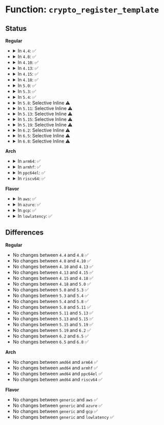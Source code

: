 # Function: <code>crypto_register_template</code>

## Status
<b>Regular</b>
<ul>
<li>
<details>
<summary>In <code>4.4</code>: ✅</summary>

```c
int crypto_register_template(struct crypto_template *tmpl);
```

**Collision:** Unique Global

**Inline:** No

**Transformation:** False

**Instances:**

```
In crypto/algapi.c (ffffffff8139d340)
Location: crypto/algapi.c:446
Inline: False
Direct callers:
  - crypto/chainiv.c:chainiv_module_init
  - crypto/eseqiv.c:eseqiv_module_init
  - crypto/hmac.c:hmac_module_init
  - crypto/ecb.c:crypto_ecb_module_init
  - crypto/cbc.c:crypto_cbc_module_init
```
**Symbols:**

```
ffffffff8139d340-ffffffff8139d3d4: crypto_register_template (STB_GLOBAL)
```
</details>
</li>
<li>
<details>
<summary>In <code>4.8</code>: ✅</summary>

```c
int crypto_register_template(struct crypto_template *tmpl);
```

**Collision:** Unique Global

**Inline:** No

**Transformation:** False

**Instances:**

```
In crypto/algapi.c (ffffffff813da200)
Location: crypto/algapi.c:445
Inline: False
Direct callers:
  - crypto/seqiv.c:seqiv_module_init
  - crypto/hmac.c:hmac_module_init
  - crypto/ecb.c:crypto_ecb_module_init
  - crypto/cbc.c:crypto_cbc_module_init
  - crypto/cts.c:crypto_cts_module_init
  - crypto/xts.c:crypto_module_init
```
**Symbols:**

```
ffffffff813da200-ffffffff813da294: crypto_register_template (STB_GLOBAL)
```
</details>
</li>
<li>
<details>
<summary>In <code>4.10</code>: ✅</summary>

```c
int crypto_register_template(struct crypto_template *tmpl);
```

**Collision:** Unique Global

**Inline:** No

**Transformation:** False

**Instances:**

```
In crypto/algapi.c (ffffffff813f1b40)
Location: crypto/algapi.c:446
Inline: False
Direct callers:
  - crypto/seqiv.c:seqiv_module_init
  - crypto/hmac.c:hmac_module_init
  - crypto/ecb.c:crypto_ecb_module_init
  - crypto/cbc.c:crypto_cbc_module_init
  - crypto/cts.c:crypto_cts_module_init
  - crypto/xts.c:crypto_module_init
```
**Symbols:**

```
ffffffff813f1b40-ffffffff813f1bd4: crypto_register_template (STB_GLOBAL)
```
</details>
</li>
<li>
<details>
<summary>In <code>4.13</code>: ✅</summary>

```c
int crypto_register_template(struct crypto_template *tmpl);
```

**Collision:** Unique Global

**Inline:** No

**Transformation:** False

**Instances:**

```
In crypto/algapi.c (ffffffff813fde80)
Location: crypto/algapi.c:446
Inline: False
Direct callers:
  - crypto/seqiv.c:seqiv_module_init
  - crypto/hmac.c:hmac_module_init
  - crypto/ecb.c:crypto_ecb_module_init
  - crypto/cbc.c:crypto_cbc_module_init
  - crypto/cts.c:crypto_cts_module_init
  - crypto/xts.c:crypto_module_init
```
**Symbols:**

```
ffffffff813fde80-ffffffff813fdf14: crypto_register_template (STB_GLOBAL)
```
</details>
</li>
<li>
<details>
<summary>In <code>4.15</code>: ✅</summary>

```c
int crypto_register_template(struct crypto_template *tmpl);
```

**Collision:** Unique Global

**Inline:** No

**Transformation:** False

**Instances:**

```
In crypto/algapi.c (ffffffff81426430)
Location: crypto/algapi.c:458
Inline: False
Direct callers:
  - crypto/seqiv.c:seqiv_module_init
  - crypto/hmac.c:hmac_module_init
  - crypto/ecb.c:crypto_ecb_module_init
  - crypto/cbc.c:crypto_cbc_module_init
  - crypto/cts.c:crypto_cts_module_init
  - crypto/xts.c:crypto_module_init
  - crypto/gcm.c:crypto_gcm_module_init
  - crypto/gcm.c:crypto_gcm_module_init
  - crypto/gcm.c:crypto_gcm_module_init
  - crypto/gcm.c:crypto_gcm_module_init
```
**Symbols:**

```
ffffffff81426430-ffffffff814264c4: crypto_register_template (STB_GLOBAL)
```
</details>
</li>
<li>
<details>
<summary>In <code>4.18</code>: ✅</summary>

```c
int crypto_register_template(struct crypto_template *tmpl);
```

**Collision:** Unique Global

**Inline:** No

**Transformation:** False

**Instances:**

```
In crypto/algapi.c (ffffffff81459330)
Location: crypto/algapi.c:466
Inline: False
Direct callers:
  - crypto/seqiv.c:seqiv_module_init
  - crypto/hmac.c:hmac_module_init
  - crypto/ecb.c:crypto_ecb_module_init
  - crypto/cbc.c:crypto_cbc_module_init
  - crypto/cts.c:crypto_cts_module_init
  - crypto/xts.c:crypto_module_init
  - crypto/ctr.c:crypto_ctr_module_init
  - crypto/ctr.c:crypto_ctr_module_init
  - crypto/gcm.c:crypto_gcm_module_init
  - crypto/gcm.c:crypto_gcm_module_init
  - crypto/gcm.c:crypto_gcm_module_init
  - crypto/gcm.c:crypto_gcm_module_init
```
**Symbols:**

```
ffffffff81459330-ffffffff814593b0: crypto_register_template (STB_GLOBAL)
```
</details>
</li>
<li>
<details>
<summary>In <code>5.0</code>: ✅</summary>

```c
int crypto_register_template(struct crypto_template *tmpl);
```

**Collision:** Unique Global

**Inline:** No

**Transformation:** False

**Instances:**

```
In crypto/algapi.c (ffffffff81476730)
Location: crypto/algapi.c:475
Inline: False
Direct callers:
  - crypto/seqiv.c:seqiv_module_init
  - crypto/hmac.c:hmac_module_init
  - crypto/ecb.c:crypto_ecb_module_init
  - crypto/cbc.c:crypto_cbc_module_init
  - crypto/cts.c:crypto_cts_module_init
  - crypto/xts.c:crypto_module_init
  - crypto/ctr.c:crypto_ctr_module_init
  - crypto/ctr.c:crypto_ctr_module_init
  - crypto/gcm.c:crypto_gcm_module_init
  - crypto/gcm.c:crypto_gcm_module_init
  - crypto/gcm.c:crypto_gcm_module_init
  - crypto/gcm.c:crypto_gcm_module_init
```
**Symbols:**

```
ffffffff81476730-ffffffff814767b0: crypto_register_template (STB_GLOBAL)
```
</details>
</li>
<li>
<details>
<summary>In <code>5.3</code>: ✅</summary>

```c
int crypto_register_template(struct crypto_template *tmpl);
```

**Collision:** Unique Global

**Inline:** No

**Transformation:** False

**Instances:**

```
In crypto/algapi.c (ffffffff814a4510)
Location: crypto/algapi.c:456
Inline: False
Direct callers:
  - crypto/algapi.c:crypto_register_templates
  - crypto/seqiv.c:seqiv_module_init
  - crypto/hmac.c:hmac_module_init
  - crypto/ecb.c:crypto_ecb_module_init
  - crypto/cbc.c:crypto_cbc_module_init
  - crypto/cts.c:crypto_cts_module_init
  - crypto/xts.c:crypto_module_init
```
**Symbols:**

```
ffffffff814a4510-ffffffff814a458a: crypto_register_template (STB_GLOBAL)
```
</details>
</li>
<li>
<details>
<summary>In <code>5.4</code>: ✅</summary>

```c
int crypto_register_template(struct crypto_template *tmpl);
```

**Collision:** Unique Global

**Inline:** No

**Transformation:** False

**Instances:**

```
In crypto/algapi.c (ffffffff814bf140)
Location: crypto/algapi.c:474
Inline: False
Direct callers:
  - crypto/algapi.c:crypto_register_templates
  - crypto/seqiv.c:seqiv_module_init
  - crypto/hmac.c:hmac_module_init
  - crypto/ecb.c:crypto_ecb_module_init
  - crypto/cbc.c:crypto_cbc_module_init
  - crypto/cts.c:crypto_cts_module_init
  - crypto/xts.c:crypto_module_init
```
**Symbols:**

```
ffffffff814bf140-ffffffff814bf1ba: crypto_register_template (STB_GLOBAL)
```
</details>
</li>
<li>
<details>
<summary>In <code>5.8</code>: Selective Inline ⚠️</summary>

```c
int crypto_register_template(struct crypto_template *tmpl);
```

**Collision:** Unique Global

**Inline:** Selective

**Transformation:** False

**Instances:**

```
In crypto/algapi.c (ffffffff81520754)
Location: crypto/algapi.c:496
Inline: True
Inline callers:
  - crypto/algapi.c:crypto_register_templates
Direct callers:
  - crypto/seqiv.c:seqiv_module_init
  - crypto/hmac.c:hmac_module_init
  - crypto/ecb.c:crypto_ecb_module_init
  - crypto/cbc.c:crypto_cbc_module_init
  - crypto/cts.c:crypto_cts_module_init
  - crypto/xts.c:crypto_module_init
```
**Symbols:**

```
ffffffff8151f890-ffffffff8151f90a: crypto_register_template (STB_GLOBAL)
```
</details>
</li>
<li>
<details>
<summary>In <code>5.11</code>: Selective Inline ⚠️</summary>

```c
int crypto_register_template(struct crypto_template *tmpl);
```

**Collision:** Unique Global

**Inline:** Selective

**Transformation:** False

**Instances:**

```
In crypto/algapi.c (ffffffff8153d5e4)
Location: crypto/algapi.c:496
Inline: True
Inline callers:
  - crypto/algapi.c:crypto_register_templates
Direct callers:
  - crypto/seqiv.c:seqiv_module_init
  - crypto/hmac.c:hmac_module_init
  - crypto/ecb.c:crypto_ecb_module_init
  - crypto/cbc.c:crypto_cbc_module_init
  - crypto/cts.c:crypto_cts_module_init
  - crypto/xts.c:xts_module_init
```
**Symbols:**

```
ffffffff8153c6f0-ffffffff8153c76a: crypto_register_template (STB_GLOBAL)
```
</details>
</li>
<li>
<details>
<summary>In <code>5.13</code>: Selective Inline ⚠️</summary>

```c
int crypto_register_template(struct crypto_template *tmpl);
```

**Collision:** Unique Global

**Inline:** Selective

**Transformation:** False

**Instances:**

```
In crypto/algapi.c (ffffffff81545cc4)
Location: crypto/algapi.c:496
Inline: True
Inline callers:
  - crypto/algapi.c:crypto_register_templates
Direct callers:
  - crypto/seqiv.c:seqiv_module_init
  - crypto/hmac.c:hmac_module_init
  - crypto/ecb.c:crypto_ecb_module_init
  - crypto/cbc.c:crypto_cbc_module_init
  - crypto/cts.c:crypto_cts_module_init
  - crypto/xts.c:xts_module_init
```
**Symbols:**

```
ffffffff81544dd0-ffffffff81544e4a: crypto_register_template (STB_GLOBAL)
```
</details>
</li>
<li>
<details>
<summary>In <code>5.15</code>: Selective Inline ⚠️</summary>

```c
int crypto_register_template(struct crypto_template *tmpl);
```

**Collision:** Unique Global

**Inline:** Selective

**Transformation:** False

**Instances:**

```
In crypto/algapi.c (ffffffff815a61d4)
Location: crypto/algapi.c:496
Inline: True
Inline callers:
  - crypto/algapi.c:crypto_register_templates
Direct callers:
  - crypto/seqiv.c:seqiv_module_init
  - crypto/hmac.c:hmac_module_init
  - crypto/ecb.c:crypto_ecb_module_init
  - crypto/cbc.c:crypto_cbc_module_init
  - crypto/cts.c:crypto_cts_module_init
  - crypto/xts.c:xts_module_init
```
**Symbols:**

```
ffffffff815a5530-ffffffff815a55aa: crypto_register_template (STB_GLOBAL)
```
</details>
</li>
<li>
<details>
<summary>In <code>5.19</code>: Selective Inline ⚠️</summary>

```c
int crypto_register_template(struct crypto_template *tmpl);
```

**Collision:** Unique Global

**Inline:** Selective

**Transformation:** False

**Instances:**

```
In crypto/algapi.c (ffffffff8164d574)
Location: crypto/algapi.c:512
Inline: True
Inline callers:
  - crypto/algapi.c:crypto_register_templates
Direct callers:
  - crypto/seqiv.c:seqiv_module_init
  - crypto/hmac.c:hmac_module_init
  - crypto/ecb.c:crypto_ecb_module_init
  - crypto/cbc.c:crypto_cbc_module_init
  - crypto/cts.c:crypto_cts_module_init
  - crypto/xts.c:xts_module_init
```
**Symbols:**

```
ffffffff8164c240-ffffffff8164c2be: crypto_register_template (STB_GLOBAL)
```
</details>
</li>
<li>
<details>
<summary>In <code>6.2</code>: Selective Inline ⚠️</summary>

```c
int crypto_register_template(struct crypto_template *tmpl);
```

**Collision:** Unique Global

**Inline:** Selective

**Transformation:** False

**Instances:**

```
In crypto/algapi.c (ffffffff817065f4)
Location: crypto/algapi.c:533
Inline: True
Inline callers:
  - crypto/algapi.c:crypto_register_templates
Direct callers:
  - crypto/seqiv.c:seqiv_module_init
  - crypto/rsa.c:rsa_init
  - crypto/hmac.c:hmac_module_init
  - crypto/ecb.c:crypto_ecb_module_init
  - crypto/cbc.c:crypto_cbc_module_init
  - crypto/cts.c:crypto_cts_module_init
  - crypto/xts.c:xts_module_init
```
**Symbols:**

```
ffffffff81705410-ffffffff8170548e: crypto_register_template (STB_GLOBAL)
```
</details>
</li>
<li>
<details>
<summary>In <code>6.5</code>: Selective Inline ⚠️</summary>

```c
int crypto_register_template(struct crypto_template *tmpl);
```

**Collision:** Unique Global

**Inline:** Selective

**Transformation:** False

**Instances:**

```
In crypto/algapi.c (ffffffff81740ff4)
Location: crypto/algapi.c:545
Inline: True
Inline callers:
  - crypto/algapi.c:crypto_register_templates
Direct callers:
  - crypto/seqiv.c:seqiv_module_init
  - crypto/rsa.c:rsa_init
  - crypto/hmac.c:hmac_module_init
  - crypto/ecb.c:crypto_ecb_module_init
  - crypto/cbc.c:crypto_cbc_module_init
  - crypto/cts.c:crypto_cts_module_init
  - crypto/xts.c:xts_module_init
```
**Symbols:**

```
ffffffff8173f700-ffffffff8173f77e: crypto_register_template (STB_GLOBAL)
```
</details>
</li>
<li>
<details>
<summary>In <code>6.8</code>: Selective Inline ⚠️</summary>

```c
int crypto_register_template(struct crypto_template *tmpl);
```

**Collision:** Unique Global

**Inline:** Selective

**Transformation:** False

**Instances:**

```
In crypto/algapi.c (ffffffff81781e94)
Location: crypto/algapi.c:546
Inline: True
Inline callers:
  - crypto/algapi.c:crypto_register_templates
Direct callers:
  - crypto/seqiv.c:seqiv_module_init
  - crypto/rsa.c:rsa_init
  - crypto/hmac.c:hmac_module_init
  - crypto/ecb.c:crypto_ecb_module_init
  - crypto/cbc.c:crypto_cbc_module_init
  - crypto/cts.c:crypto_cts_module_init
  - crypto/xts.c:xts_module_init
```
**Symbols:**

```
ffffffff81780580-ffffffff817805fe: crypto_register_template (STB_GLOBAL)
```
</details>
</li>
</ul>
<b>Arch</b>
<ul>
<li>
<details>
<summary>In <code>arm64</code>: ✅</summary>

```c
int crypto_register_template(struct crypto_template *tmpl);
```

**Collision:** Unique Global

**Inline:** No

**Transformation:** False

**Instances:**

```
In crypto/algapi.c (ffff8000105b84c8)
Location: crypto/algapi.c:474
Inline: False
Direct callers:
  - crypto/algapi.c:crypto_register_templates
  - crypto/seqiv.c:seqiv_module_init
  - crypto/hmac.c:hmac_module_init
  - crypto/ecb.c:crypto_ecb_module_init
  - crypto/cbc.c:crypto_cbc_module_init
  - crypto/cts.c:crypto_cts_module_init
  - crypto/xts.c:crypto_module_init
```
**Symbols:**

```
ffff8000105b84c8-ffff8000105b8578: crypto_register_template (STB_GLOBAL)
```
</details>
</li>
<li>
<details>
<summary>In <code>armhf</code>: ✅</summary>

```c
int crypto_register_template(struct crypto_template *tmpl);
```

**Collision:** Unique Global

**Inline:** No

**Transformation:** False

**Instances:**

```
In crypto/algapi.c (c07670a0)
Location: crypto/algapi.c:474
Inline: False
Direct callers:
  - crypto/algapi.c:crypto_register_templates
  - crypto/seqiv.c:seqiv_module_init
  - crypto/hmac.c:hmac_module_init
  - crypto/ecb.c:crypto_ecb_module_init
  - crypto/cbc.c:crypto_cbc_module_init
  - crypto/cts.c:crypto_cts_module_init
  - crypto/xts.c:crypto_module_init
```
**Symbols:**

```
c07670a0-c0767128: crypto_register_template (STB_GLOBAL)
```
</details>
</li>
<li>
<details>
<summary>In <code>ppc64el</code>: ✅</summary>

```c
int crypto_register_template(struct crypto_template *tmpl);
```

**Collision:** Unique Global

**Inline:** No

**Transformation:** False

**Instances:**

```
In crypto/algapi.c (c00000000073d3f0)
Location: crypto/algapi.c:474
Inline: False
Direct callers:
  - crypto/algapi.c:crypto_register_templates
  - crypto/seqiv.c:seqiv_module_init
  - crypto/hmac.c:hmac_module_init
  - crypto/ecb.c:crypto_ecb_module_init
  - crypto/cbc.c:crypto_cbc_module_init
  - crypto/cts.c:crypto_cts_module_init
  - crypto/xts.c:crypto_module_init
```
**Symbols:**

```
c00000000073d3f0-c00000000073d4f0: crypto_register_template (STB_GLOBAL)
```
</details>
</li>
<li>
<details>
<summary>In <code>riscv64</code>: ✅</summary>

```c
int crypto_register_template(struct crypto_template *tmpl);
```

**Collision:** Unique Global

**Inline:** No

**Transformation:** False

**Instances:**

```
In crypto/algapi.c (ffffffe0003fec86)
Location: crypto/algapi.c:474
Inline: False
Direct callers:
  - crypto/algapi.c:crypto_register_templates
  - crypto/seqiv.c:seqiv_module_init
  - crypto/hmac.c:hmac_module_init
  - crypto/ecb.c:crypto_ecb_module_init
  - crypto/cbc.c:crypto_cbc_module_init
  - crypto/cts.c:crypto_cts_module_init
  - crypto/xts.c:crypto_module_init
```
**Symbols:**

```
ffffffe0003fec86-ffffffe0003fecf6: crypto_register_template (STB_GLOBAL)
```
</details>
</li>
</ul>
<b>Flavor</b>
<ul>
<li>
<details>
<summary>In <code>aws</code>: ✅</summary>

```c
int crypto_register_template(struct crypto_template *tmpl);
```

**Collision:** Unique Global

**Inline:** No

**Transformation:** False

**Instances:**

```
In crypto/algapi.c (ffffffff814b7720)
Location: crypto/algapi.c:474
Inline: False
Direct callers:
  - crypto/algapi.c:crypto_register_templates
  - crypto/seqiv.c:seqiv_module_init
  - crypto/hmac.c:hmac_module_init
  - crypto/ecb.c:crypto_ecb_module_init
  - crypto/cbc.c:crypto_cbc_module_init
  - crypto/cts.c:crypto_cts_module_init
  - crypto/xts.c:crypto_module_init
```
**Symbols:**

```
ffffffff814b7720-ffffffff814b779a: crypto_register_template (STB_GLOBAL)
```
</details>
</li>
<li>
<details>
<summary>In <code>azure</code>: ✅</summary>

```c
int crypto_register_template(struct crypto_template *tmpl);
```

**Collision:** Unique Global

**Inline:** No

**Transformation:** False

**Instances:**

```
In crypto/algapi.c (ffffffff814a8140)
Location: crypto/algapi.c:474
Inline: False
Direct callers:
  - crypto/algapi.c:crypto_register_templates
  - crypto/seqiv.c:seqiv_module_init
  - crypto/hmac.c:hmac_module_init
  - crypto/ecb.c:crypto_ecb_module_init
  - crypto/cbc.c:crypto_cbc_module_init
  - crypto/cts.c:crypto_cts_module_init
  - crypto/xts.c:crypto_module_init
```
**Symbols:**

```
ffffffff814a8140-ffffffff814a81ba: crypto_register_template (STB_GLOBAL)
```
</details>
</li>
<li>
<details>
<summary>In <code>gcp</code>: ✅</summary>

```c
int crypto_register_template(struct crypto_template *tmpl);
```

**Collision:** Unique Global

**Inline:** No

**Transformation:** False

**Instances:**

```
In crypto/algapi.c (ffffffff814b37b0)
Location: crypto/algapi.c:474
Inline: False
Direct callers:
  - crypto/algapi.c:crypto_register_templates
  - crypto/seqiv.c:seqiv_module_init
  - crypto/hmac.c:hmac_module_init
  - crypto/ecb.c:crypto_ecb_module_init
  - crypto/cbc.c:crypto_cbc_module_init
  - crypto/cts.c:crypto_cts_module_init
  - crypto/xts.c:crypto_module_init
```
**Symbols:**

```
ffffffff814b37b0-ffffffff814b382a: crypto_register_template (STB_GLOBAL)
```
</details>
</li>
<li>
<details>
<summary>In <code>lowlatency</code>: ✅</summary>

```c
int crypto_register_template(struct crypto_template *tmpl);
```

**Collision:** Unique Global

**Inline:** No

**Transformation:** False

**Instances:**

```
In crypto/algapi.c (ffffffff814cc230)
Location: crypto/algapi.c:474
Inline: False
Direct callers:
  - crypto/algapi.c:crypto_register_templates
  - crypto/seqiv.c:seqiv_module_init
  - crypto/hmac.c:hmac_module_init
  - crypto/ecb.c:crypto_ecb_module_init
  - crypto/cbc.c:crypto_cbc_module_init
  - crypto/cts.c:crypto_cts_module_init
  - crypto/xts.c:crypto_module_init
```
**Symbols:**

```
ffffffff814cc230-ffffffff814cc2aa: crypto_register_template (STB_GLOBAL)
```
</details>
</li>
</ul>

## Differences
<b>Regular</b>
<ul>
<li>
No changes between <code>4.4</code> and <code>4.8</code> ✅
</li>
<li>
No changes between <code>4.8</code> and <code>4.10</code> ✅
</li>
<li>
No changes between <code>4.10</code> and <code>4.13</code> ✅
</li>
<li>
No changes between <code>4.13</code> and <code>4.15</code> ✅
</li>
<li>
No changes between <code>4.15</code> and <code>4.18</code> ✅
</li>
<li>
No changes between <code>4.18</code> and <code>5.0</code> ✅
</li>
<li>
No changes between <code>5.0</code> and <code>5.3</code> ✅
</li>
<li>
No changes between <code>5.3</code> and <code>5.4</code> ✅
</li>
<li>
No changes between <code>5.4</code> and <code>5.8</code> ✅
</li>
<li>
No changes between <code>5.8</code> and <code>5.11</code> ✅
</li>
<li>
No changes between <code>5.11</code> and <code>5.13</code> ✅
</li>
<li>
No changes between <code>5.13</code> and <code>5.15</code> ✅
</li>
<li>
No changes between <code>5.15</code> and <code>5.19</code> ✅
</li>
<li>
No changes between <code>5.19</code> and <code>6.2</code> ✅
</li>
<li>
No changes between <code>6.2</code> and <code>6.5</code> ✅
</li>
<li>
No changes between <code>6.5</code> and <code>6.8</code> ✅
</li>
</ul>
<b>Arch</b>
<ul>
<li>
No changes between <code>amd64</code> and <code>arm64</code> ✅
</li>
<li>
No changes between <code>amd64</code> and <code>armhf</code> ✅
</li>
<li>
No changes between <code>amd64</code> and <code>ppc64el</code> ✅
</li>
<li>
No changes between <code>amd64</code> and <code>riscv64</code> ✅
</li>
</ul>
<b>Flavor</b>
<ul>
<li>
No changes between <code>generic</code> and <code>aws</code> ✅
</li>
<li>
No changes between <code>generic</code> and <code>azure</code> ✅
</li>
<li>
No changes between <code>generic</code> and <code>gcp</code> ✅
</li>
<li>
No changes between <code>generic</code> and <code>lowlatency</code> ✅
</li>
</ul>
